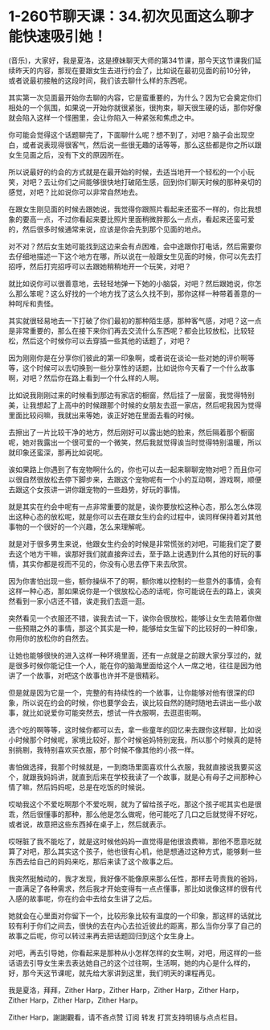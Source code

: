 # 1-260节聊天课：34.初次见面这么聊才能快速吸引她！

(音乐)，大家好，我是夏洛，这是撩妹聊天大师的第34节课，那今天这节课我们延续昨天的内容，那现在要跟女生去进行约会了，比如说在最初见面的前10分钟，或者说最初接触的这段时间，我们该去聊什么样的东西呢。

其实第一次见面最开始你去聊的内容，它是蛮重要的，为什么？因为它会奠定你们相处的一个氛围，如果说一开始你就很紧张，很拘束，聊天很生硬的话，那你好像就会陷入这样一个怪圈里，会让你陷入一种紧张和焦虑之中。

你可能会觉得这个话题聊完了，下面聊什么呢？想不到了，对吧？脑子会出现空白，或者说表现得很客气，然后说一些很无趣的话等等，那么这些都是你之所以跟女生见面之后，没有下文的原因所在。

所以说最好的约会的方式就是在最开始的时候，去适当地开一个轻松的一个小玩笑，对吧？去让你们之间能够很快地打破陌生感，回到你们聊天时候的那种亲切的感觉，对吧？比如说你可以非常自然地去。

在跟女生刚见面的时候去跟她说，我觉得你跟照片看起来还蛮不一样的，你比我想象的要高一点，不过你看起来要比照片里面稍微胖那么一点点，看起来还蛮可爱的，然后很多时候通常来说，应该是你会先到那个见面的地点。

对不对？然后女生她可能找到这边来会有点困难，会中途跟你打电话，然后需要你去仔细地描述一下这个地方在哪，所以说在一般跟女生见面的时候，你可以先去打招呼，然后打完招呼可以去跟她稍稍地开一个玩笑，对吧？

就比如说你可以很善意地，去轻轻地弹一下她的小脑袋，对吧？然后跟她说，你怎么那么笨呢？这么好找的一个地方找了这么久找不到，那你这样一种带着善意的一种呵斥和责怪。

其实就很轻易地去一下打破了你们最初的那种陌生感，那种客气感，对吧？这一点是非常重要的，那么在接下来你们再去交流什么东西呢？都会比较放松，比较轻松，然后这个时候你可以去穿插一些其他的话题了，对吧？

因为刚刚你是在分享你们彼此的第一印象啊，或者说在谈论一些对她的评价啊等等，这个时候可以去切换到一些分享性的话题，比如说你今天看了一个什么故事啊，对吧？然后你在路上看到一个什么样的人啊。

比如说我刚刚过来的时候看到那边有家店的橱窗，然后挂了一层窗，我觉得特别美，让我想起了上高中的时候跟那个时候的女朋友去逛一家店，然后呢我因为觉得里面比较闷嘛，我就出来等她，诶正好她在里面去看的时候。

去擦出了一片比较干净的地方，然后刚好可以露出她的脸来，然后隔着那个橱窗呢，她对我露出一个很可爱的一个微笑，然后我就觉得诶当时觉得特别温暖，所以就印象还蛮深，那再比如说呢。

诶如果路上你遇到了有宠物啊什么的，你也可以去一起来聊聊宠物对吧？而且你可以很自然很放松去停下脚步来，去跟这个宠物呢有一个小的互动啊，游戏啊，顺便去跟这个女孩讲一讲你跟宠物的一些趋势，好玩的事情。

就是其实在约会中呢有一点非常重要的就是，诶你要放松这种心态，那么怎么体现出这种心态的放松呢，就是你可以去在跟女生约会的过程中，诶同样保持着对其他事物的一个很好的一个兴趣，怎么来理解呢。

就是对于很多男生来说，他跟女生约会的时候是非常慌张的对吧，可能我们定了要去这个地方干嘛，诶那好我们就直接奔过去，至于路上说遇到什么其他的好玩的事情，其实你都是视而不见的，你没有心思去停下来去欣赏。

因为你害怕出现一些，额你操纵不了的啊，额你难以控制的一些意外的事情，会有这样一种心态，那如果说你是一个很放松心态的话呢，你可能说在去的路上，诶突然看到一家小店还不错，诶走我们去逛一逛。

突然看见一个衣服还不错，诶我去试一下，诶你会很放松，能够让女生去陪着你做一些预期之外的事情，那这个其实是一种，能够给女生留下的比较好的一种印象，你用你的放松你的自然去。

让她也能够很快的进入这样一种环境里面，还有一点就是之前跟大家分享过的，就是很多时候你能记住一个人，能在你的脑海里面给这个人一席之地，往往是因为他讲了一个故事，对吧这个故事也许并不是很精彩。

但是就是因为它是一个，完整的有持续性的一个故事，让你能够对他有很深的印象，所以说在约会的时候，你也要学会去，诶比较自然的随时随地去讲出一些小故事，就比如说爱你可能突然去，想试一件衣服啊，去逛逛街啊。

选个吃的啊等等，这时候你都可以去，拿一些童年的回忆来去跟你这样聊，比如说小时候那个时候呢，家境比较好，那个时候爸妈特别宠我，所以那个时候真的是特别挑剔，我特别喜欢买衣服，那个时候不像其他的小孩一样。

害怕做选择，我那个时候就是，一到商场里面喜欢什么衣服，我就直接说我要买这个，就跟我妈妈讲，就直到后来在学校我读了一个故事，就是心有母子之间那种心情了嘛，然后妈妈呢，总是在吃饭的时候说。

哎呦我这个不爱吃啊那个不爱吃啊，就为了留给孩子吃，那这个孩子呢其实也是很乖，然后很懂事的那种，那么他是怎么做呢，他可能吃了几口之后就觉得不好吃，或者说，故意把这些东西掉在桌子上，然后就表示。

哎呀脏了我不能吃了，就是这时候他妈妈一直觉得是他很浪费嘛，那他不愿意吃就算了对吧，那么其实这个孩子，他也很有心机，他是想通过这种方式，能够剩一些东西去给自己的妈妈来吃，那后来读了这个故事之后。

我突然挺触动的，我才发现，我好像不能像原来那么任性，那样去苛责我的爸妈，一直满足了各种需求，然后我才开始变得有一点点懂事，那比如说像这样的很有代入感的故事呢，你在约会中去给女生讲了之后。

她就会在心里面对你留下一个，比较形象比较有温度的一个印象，那这样的话就比较有利于你们之间去，很快的去在内心去拉近彼此的距离，那么当你分享了自己的故事之后呢，你可以转过来再去把话题回归到这个女生身上。

对吧，再去引导她，你看起来是那种从小怎样怎样的女生啊，对吧，用这样的一些话语去引导女生来去表达她自己的这个过往啊，生活啊，她的内心是什么样的，好，那今天这节课呢，就先给大家讲到这里，我们明天的课程再见。

我是夏洛，拜拜，Zither Harp，Zither Harp，Zither Harp，Zither Harp，Zither Harp，Zither Harp，Zither Harp。

Zither Harp，謝謝觀看，请不吝点赞 订阅 转发 打赏支持明镜与点点栏目。
